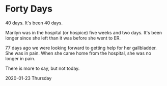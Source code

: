 # Forty Days

40 days.
It's been 40 days.

Marilyn was in the hospital (or hospice) five weeks and two days.
It's been longer since she left than it was before she went to ER.

77 days ago we were looking forward to getting help for her
gallbladder. She was in pain. When she came home from the hospital,
she was no longer in pain.

There is more to say, but not today.

2020-01-23 Thursday


